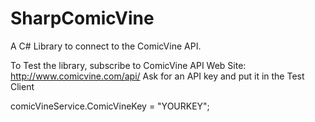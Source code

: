 SharpComicVine
==============

A C# Library to connect to the ComicVine API.

To Test the library, subscribe to ComicVine API Web Site: http://www.comicvine.com/api/
Ask for an API key and put it in the Test Client

 comicVineService.ComicVineKey = "YOURKEY";

